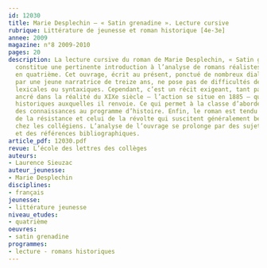 ```yaml
---
id: 12030
title: Marie Desplechin – « Satin grenadine ». Lecture cursive
rubrique: Littérature de jeunesse et roman historique [4e-3e]
annee: 2009
magazine: n°8 2009-2010
pages: 20
description: La lecture cursive du roman de Marie Desplechin, « Satin grenadine »,
  constitue une pertinente introduction à l’analyse de romans réalistes et naturalistes
  en quatrième. Cet ouvrage, écrit au présent, ponctué de nombreux dialogues, conduit
  par une jeune narratrice de treize ans, ne pose pas de difficultés de compréhension
  lexicales ou syntaxiques. Cependant, c’est un récit exigeant, tant par le vocabulaire
  ancré dans la réalité du XIXe siècle – l’action se situe en 1885 – que par les références
  historiques auxquelles il renvoie. Ce qui permet à la classe d’aborder ou d’approfondir
  des connaissances au programme d’histoire. Enfin, le roman est tendu par le thème
  de la résistance et celui de la révolte qui suscitent généralement beaucoup d’intérêt
  chez les collégiens. L’analyse de l’ouvrage se prolonge par des sujets d’évaluation
  et des références bibliographiques.
article_pdf: 12030.pdf
revue: L’école des lettres des collèges
auteurs:
- Laurence Sieuzac
auteur_jeunesse:
- Marie Desplechin
disciplines:
- français
jeunesse:
- littérature jeunesse
niveau_etudes:
- quatrième
oeuvres:
- satin grenadine
programmes:
- lecture - romans historiques
---
```

